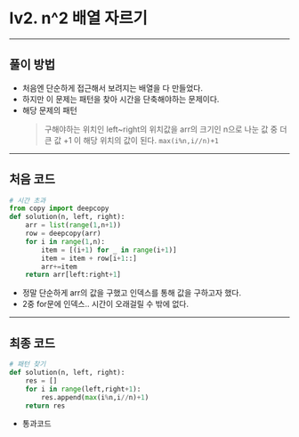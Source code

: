 # lv2. n^2 배열 자르기
---
## 풀이 방법
- 처음엔 단순하게 접근해서 보려지는 배열을 다 만들었다.
- 하지만 이 문제는 패턴을 찾아 시간을 단축해야하는 문제이다.
- 해당 문제의 패턴
    > 구해야하는 위치인 left~right의 위치값을 arr의 크기인 n으로 나눈 값 중 더 큰 값 +1 이 해당 위치의 값이 된다.
    `max(i%n,i//n)+1`


---
## 처음 코드
```python
# 시간 초과
from copy import deepcopy
def solution(n, left, right):
    arr = list(range(1,n+1))
    row = deepcopy(arr)
    for i in range(1,n):
        item = [(i+1) for _ in range(i+1)]
        item = item + row[i+1::]
        arr+=item
    return arr[left:right+1]
```
- 정말 단순하게 arr의 값을 구했고 인덱스를 통해 값을 구하고자 했다.
- 2중 for문에 인덱스.. 시간이 오래걸릴 수 밖에 없다.


---
## 최종 코드
```python
# 패턴 찾기
def solution(n, left, right):
    res = []
    for i in range(left,right+1):
        res.append(max(i%n,i//n)+1)
    return res
```
- 통과코드
